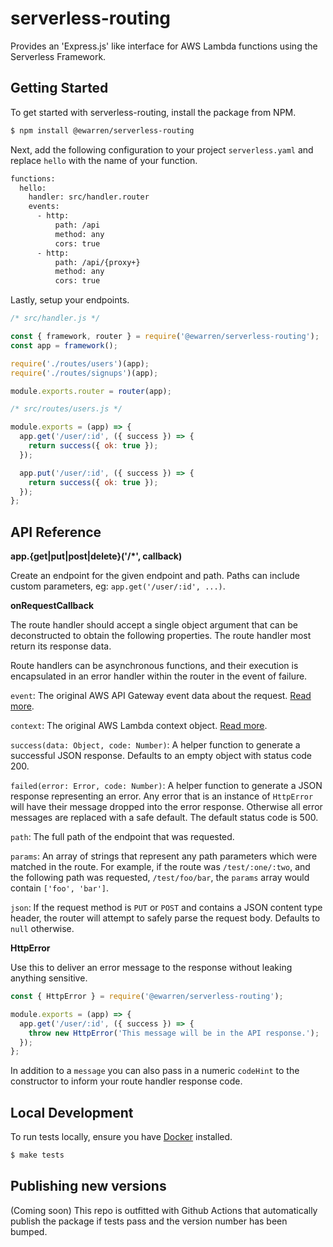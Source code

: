 # serverless-routing

Provides an 'Express.js' like interface for AWS Lambda functions using the Serverless Framework.

## Getting Started

To get started with serverless-routing, install the package from NPM.

```sh
$ npm install @ewarren/serverless-routing
```

Next, add the following configuration to your project `serverless.yaml` and replace `hello` with the name of your function.

```xml
functions:
  hello:
    handler: src/handler.router
    events:
      - http:
          path: /api
          method: any
          cors: true
      - http:
          path: /api/{proxy+}
          method: any
          cors: true
```

Lastly, setup your endpoints.

```js
/* src/handler.js */

const { framework, router } = require('@ewarren/serverless-routing');
const app = framework();

require('./routes/users')(app);
require('./routes/signups')(app);

module.exports.router = router(app);

/* src/routes/users.js */

module.exports = (app) => {
  app.get('/user/:id', ({ success }) => {
    return success({ ok: true });
  });

  app.put('/user/:id', ({ success }) => {
    return success({ ok: true });
  });
};
```

## API Reference

**app.{get|put|post|delete}('/*', callback)**

Create an endpoint for the given endpoint and path. Paths can include custom parameters, eg: `app.get('/user/:id', ...)`.

**onRequestCallback**

The route handler should accept a single object argument that can be deconstructed to obtain the following properties. The route handler most return its response data.

Route handlers can be asynchronous functions, and their execution is encapsulated in an error handler within the router in the event of failure.

`event`: The original AWS API Gateway event data about the request. [Read more](https://docs.aws.amazon.com/lambda/latest/dg/eventsources.html#eventsources-api-gateway-request).

`context`: The original AWS Lambda context object. [Read more](https://docs.aws.amazon.com/lambda/latest/dg/nodejs-prog-model-context.html).

`success(data: Object, code: Number)`: A helper function to generate a successful JSON response. Defaults to an empty object with status code 200.

`failed(error: Error, code: Number)`: A helper function to generate a JSON response representing an error. Any error that is an instance of `HttpError` will have their message dropped into the error response. Otherwise all error messages are replaced with a safe default. The default status code is 500.

`path`: The full path of the endpoint that was requested.

`params`: An array of strings that represent any path parameters which were matched in the route. For example, if the route was `/test/:one/:two`, and the following path was requested, `/test/foo/bar`, the `params` array would contain `['foo', 'bar']`.

`json`: If the request method is `PUT` or `POST` and contains a JSON content type header, the router will attempt to safely parse the request body. Defaults to `null` otherwise.

**HttpError**

Use this to deliver an error message to the response without leaking anything sensitive.

```js
const { HttpError } = require('@ewarren/serverless-routing');

module.exports = (app) => {
  app.get('/user/:id', ({ success }) => {
    throw new HttpError('This message will be in the API response.');
  });
};
```

In addition to a `message` you can also pass in a numeric `codeHint` to the constructor to inform your route handler response code.

## Local Development

To run tests locally, ensure you have [Docker](https://docker.com) installed.

```sh
$ make tests
```

## Publishing new versions

(Coming soon) This repo is outfitted with Github Actions that automatically publish the package if tests pass and the version number has been bumped.
